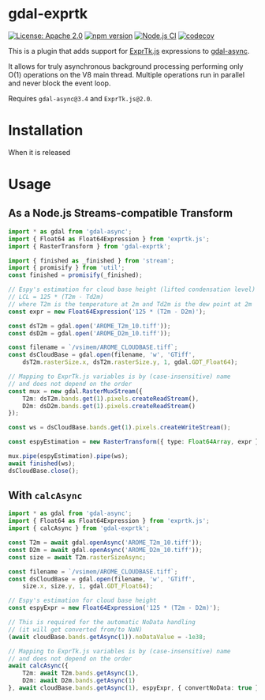 # gdal-exprtk

[![License: Apache 2.0](https://img.shields.io/github/license/mmomtchev/gdal-exprtk)](https://github.com/mmomtchev/gdal-exprtk/blob/master/LICENSE)
[![npm version](https://img.shields.io/npm/v/gdal-exprtk)](https://www.npmjs.com/package/rlayers)
[![Node.js CI](https://github.com/mmomtchev/gdal-exprtk/actions/workflows/node.js.yml/badge.svg)](https://github.com/mmomtchev/gdal-exprtk/actions/workflows/node.js.yml)
[![codecov](https://codecov.io/gh/mmomtchev/gdal-exprtk/branch/main/graph/badge.svg?token=KwCAUjdnyZ)](https://codecov.io/gh/mmomtchev/gdal-exprtk)

This is a plugin that adds support for [ExprTk.js](https://github.com/mmomtchev/exprtk.js) expressions to [gdal-async](https://github.com/mmomtchev/node-gdal-async).

It allows for truly asynchronous background processing performing only O(1) operations on the V8 main thread. Multiple operations run in parallel and never block the event loop.

Requires `gdal-async@3.4` and `ExprTk.js@2.0`.

# Installation

When it is released

# Usage

## As a Node.js Streams-compatible Transform

```ts
import * as gdal from 'gdal-async';
import { Float64 as Float64Expression } from 'exprtk.js';
import { RasterTransform } from 'gdal-exprtk';

import { finished as _finished } from 'stream';
import { promisify } from 'util';
const finished = promisify(_finished);

// Espy's estimation for cloud base height (lifted condensation level)
// LCL = 125 * (T2m - Td2m)
// where T2m is the temperature at 2m and Td2m is the dew point at 2m
const expr = new Float64Expression('125 * (T2m - D2m)');

const dsT2m = gdal.open('AROME_T2m_10.tiff'));
const dsD2m = gdal.open('AROME_D2m_10.tiff'));

const filename = `/vsimem/AROME_CLOUDBASE.tiff`;
const dsCloudBase = gdal.open(filename, 'w', 'GTiff',
    dsT2m.rasterSize.x, dsT2m.rasterSize.y, 1, gdal.GDT_Float64);

// Mapping to ExprTk.js variables is by (case-insensitive) name
// and does not depend on the order
const mux = new gdal.RasterMuxStream({
    T2m: dsT2m.bands.get(1).pixels.createReadStream(),
    D2m: dsD2m.bands.get(1).pixels.createReadStream()
});

const ws = dsCloudBase.bands.get(1).pixels.createWriteStream();

const espyEstimation = new RasterTransform({ type: Float64Array, expr });

mux.pipe(espyEstimation).pipe(ws);
await finished(ws);
dsCloudBase.close();
```

## With `calcAsync`

```ts
import * as gdal from 'gdal-async';
import { Float64 as Float64Expression } from 'exprtk.js';
import { calcAsync } from 'gdal-exprtk';

const T2m = await gdal.openAsync('AROME_T2m_10.tiff'));
const D2m = await gdal.openAsync('AROME_D2m_10.tiff'));
const size = await T2m.rasterSizeAsync;

const filename = `/vsimem/AROME_CLOUDBASE.tiff`;
const dsCloudBase = gdal.open(filename, 'w', 'GTiff',
    size.x, size.y, 1, gdal.GDT_Float64);

// Espy's estimation for cloud base height
const espyExpr = new Float64Expression('125 * (T2m - D2m)');

// This is required for the automatic NoData handling
// (it will get converted from/to NaN)
(await cloudBase.bands.getAsync(1)).noDataValue = -1e38;

// Mapping to ExprTk.js variables is by (case-insensitive) name
// and does not depend on the order
await calcAsync({
    T2m: await T2m.bands.getAsync(1),
    D2m: await D2m.bands.getAsync(1)
}, await cloudBase.bands.getAsync(1), espyExpr, { convertNoData: true });
```
